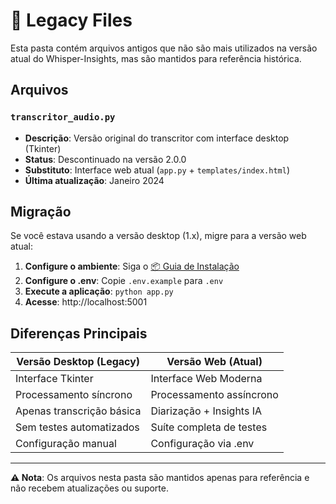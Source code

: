 # 📁 Legacy Files

Esta pasta contém arquivos antigos que não são mais utilizados na versão atual do Whisper-Insights, mas são mantidos para referência histórica.

## Arquivos

### `transcritor_audio.py`
- **Descrição**: Versão original do transcritor com interface desktop (Tkinter)
- **Status**: Descontinuado na versão 2.0.0
- **Substituto**: Interface web atual (`app.py` + `templates/index.html`)
- **Última atualização**: Janeiro 2024

## Migração

Se você estava usando a versão desktop (1.x), migre para a versão web atual:

1. **Configure o ambiente**: Siga o [📦 Guia de Instalação](../docs/INSTALLATION.md)
2. **Configure o .env**: Copie `.env.example` para `.env`
3. **Execute a aplicação**: `python app.py`
4. **Acesse**: http://localhost:5001

## Diferenças Principais

| Versão Desktop (Legacy) | Versão Web (Atual) |
|--------------------------|---------------------|
| Interface Tkinter | Interface Web Moderna |
| Processamento síncrono | Processamento assíncrono |
| Apenas transcrição básica | Diarização + Insights IA |
| Sem testes automatizados | Suíte completa de testes |
| Configuração manual | Configuração via .env |

---

**⚠️ Nota**: Os arquivos nesta pasta são mantidos apenas para referência e não recebem atualizações ou suporte.
